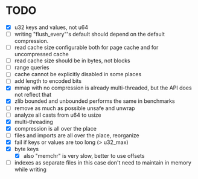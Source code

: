 # TODO
- [x] u32 keys and values, not u64
- [ ] writing "flush_every"'s default should depend on the default compression.
- [ ] read cache size configurable both for page cache and for uncompressed cache
- [ ] read cache size should be in bytes, not blocks
- [ ] range queries
- [ ] cache cannot be explicitly disabled in some places
- [ ] add length to encoded bits
- [x] mmap with no compression is already multi-threaded, but the API does not
  reflect that
- [x] zlib bounded and unbounded performs the same in benchmarks
- [ ] remove as much as possible unsafe and unwrap
- [ ] analyze all casts from u64 to usize
- [x] multi-threading
- [x] compression is all over the place
- [ ] files and imports are all over the place, reorganize
- [x] fail if keys or values are too long (> u32_max)
- [x] byte keys
  - [x] also "memchr" is very slow, better to use offsets
- [ ] indexes as separate files
  in this case don't need to maintain in memory while writing